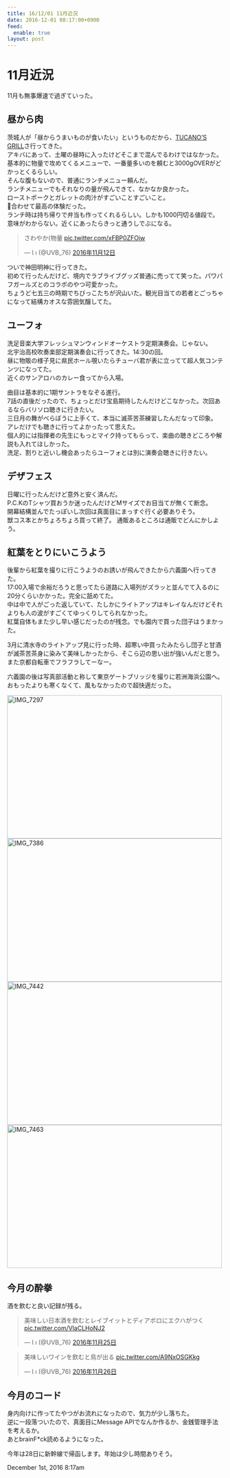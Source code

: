 ```yaml
---
title: 16/12/01 11月近況
date: 2016-12-01 08:17:00+0900
feed:
  enable: true
layout: post
---
```

<h1>11月近況</h1>    <p>11月も無事爆速で過ぎていった。</p>    <h2>昼から肉</h2>    <p>      茨城人が「昼からうまいものが食いたい」というものだから、<a href="http://www.pj-partners.com/tucano/" target="_blank">TUCANO’S GRILL</a>さ行ってきた。<br>      アキバにあって、土曜の昼時に入ったけどそこまで混んでるわけではなかった。<br>      基本的に物量で攻めてくるメニューで、一番量多いのを頼むと3000gOVERがどかっとくるらしい。<br>      そんな腹もないので、普通にランチメニュー頼んだ。<br>      ランチメニューでもそれなりの量が飛んできて、なかなか良かった。<br>      ローストポークとガレットの肉汁がすごいことすごいこと。<br>      🍷合わせて最高の体験だった。<br>      ランチ時は持ち帰りで弁当も作ってくれるらしい。しかも1000円切る値段で。<br>      意味がわからない。近くにあったらきっと通うしでぶになる。    </p>    <blockquote class="twitter-tweet" data-lang="ja">      <p lang="ja" dir="ltr">        さわやか(物量        <a href="https://t.co/xFBP0ZFOiw" target="_blank">pic.twitter.com/xFBP0ZFOiw</a>      </p>      — Ɩ ı (@UVB_76)      <a href="https://twitter.com/UVB_76/status/797285377606176768" target="_blank">2016年11月12日</a>    </blockquote>    <script async src="//platform.twitter.com/widgets.js" charset="utf-8"></script>    <p>      ついで神田明神に行ってきた。<br>      初めて行ったんだけど、境内でラブライブグッズ普通に売ってて笑った。パワパフガールズとのコラボのやつ可愛かった。<br>      ちょうど七五三の時期でちびっこたちが沢山いた。観光目当ての若者とごっちゃになって結構カオスな雰囲気醸してた。    </p>    <h2>ユーフォ</h2>    <p>      洗足音楽大学フレッシュマンウィンドオーケストラ定期演奏会。じゃない。<br>      北宇治高校吹奏楽部定期演奏会に行ってきた。14:30の回。<br>      昼に物販の様子見に県民ホール覗いたらチューバ君が表に立ってて超人気コンテンツになってた。<br>      近くのサンアロハのカレー食ってから入場。    </p>    <p>      曲目は基本的に1期サントラをなぞる進行。<br>      7話の直後だったので、ちょっとだけ宝島期待したんだけどこなかった。次回あるならバリソロ聴きに行きたい。<br>      三日月の舞がべらぼうに上手くて、本当に滅茶苦茶練習したんだなって印象。<br>      アレだけでも聴きに行ってよかったって思えた。<br>      個人的には指揮者の先生にもっとマイク持ってもらって、楽曲の聴きどころや解説も入れてほしかった。<br>      洗足、割りと近いし機会あったらユーフォとは別に演奏会聴きに行きたい。    </p>    <h2>デザフェス</h2>    <p>      日曜に行ったんだけど意外と安く済んだ。<br>      P.C.KのTシャツ買おうか迷ったんだけどMサイズでお目当てが無くて断念。<br>      開幕結構並んでたっぽいし次回は真面目にまっすぐ行く必要ありそう。<br>      獣コス本とかちょろちょろ買って終了。      通販あるところは通販でどんにかしよう。    </p>    <h2>紅葉をとりにいこうよう</h2>    <p>      後輩から紅葉を撮りに行こうようのお誘いが飛んできたから六義園へ行ってきた。<br>      17:00入場で余裕だろうと思ってたら道路に入場列がズラッと並んでて入るのに20分くらいかかった。完全に舐めてた。<br>      中は中で人がごった返していて、たしかにライトアップはキレイなんだけどそれよりも人の波がすごくてゆっくりしてられなかった。<br>      紅葉自体もまた少し早い感じだったのが残念。でも園内で買った団子はうまかった。    </p>    <p>      3月に清水寺のライトアップ見に行った時、超寒い中買ったみたらし団子と甘酒が滅茶苦茶身に染みて美味しかったから、そこら辺の思い出が強いんだと思う。<br>      また京都自転車でフラフラしてーなー。    </p>    <p>      六義園の後は写真部活動と称して東京ゲートブリッジを撮りに若洲海浜公園へ。<br>      おもったよりも寒くなくて、風もなかったので超快適だった。    </p>    <p>      <a data-flickr-embed="true" href="https://www.flickr.com/photos/56290428@N06/30529390613/in/album-72157675669374001/" title="IMG_7297" target="_blank"><img src="https://c6.staticflickr.com/6/5449/30529390613_c4e94b37e1.jpg" width="500" height="333" alt="IMG_7297"></a>      <script async src="//embedr.flickr.com/assets/client-code.js" charset="utf-8"></script>      <a data-flickr-embed="true" href="https://www.flickr.com/photos/56290428@N06/30514529774/in/album-72157675669374001/" title="IMG_7386" target="_blank"><img src="https://c7.staticflickr.com/6/5527/30514529774_bb8c75571a.jpg" width="500" height="333" alt="IMG_7386"></a>      <script async src="//embedr.flickr.com/assets/client-code.js" charset="utf-8"></script>      <a data-flickr-embed="true" href="https://www.flickr.com/photos/56290428@N06/30529383493/in/album-72157675669374001/" title="IMG_7442" target="_blank"><img src="https://c6.staticflickr.com/6/5701/30529383493_dbaa19752b.jpg" width="500" height="333" alt="IMG_7442"></a>      <script async src="//embedr.flickr.com/assets/client-code.js" charset="utf-8"></script>      <a data-flickr-embed="true" href="https://www.flickr.com/photos/56290428@N06/31193026562/in/album-72157675669374001/" title="IMG_7463" target="_blank"><img src="https://c3.staticflickr.com/6/5472/31193026562_27193daf32.jpg" width="500" height="333" alt="IMG_7463"></a>      <script async src="//embedr.flickr.com/assets/client-code.js" charset="utf-8"></script>    </p>    <h2>今月の酔拳</h2>    <p>酒を飲むと良い記録が残る。</p>    <blockquote class="twitter-tweet" data-lang="ja">      <p lang="ja" dir="ltr">        美味しい日本酒を飲むとレイブイットとディアボロにエクハがつく        <a href="https://t.co/VlaCLHoNJ2" target="_blank">pic.twitter.com/VlaCLHoNJ2</a>      </p>      — Ɩ ı (@UVB_76)      <a href="https://twitter.com/UVB_76/status/802134655109451776" target="_blank">2016年11月25日</a>    </blockquote>    <script async src="//platform.twitter.com/widgets.js" charset="utf-8"></script>    <blockquote class="twitter-tweet" data-lang="ja">      <p lang="ja" dir="ltr">        美味しいワインを飲むと鳥が出る        <a href="https://t.co/A9NxOSGKkg" target="_blank">pic.twitter.com/A9NxOSGKkg</a>      </p>      — Ɩ ı (@UVB_76)      <a href="https://twitter.com/UVB_76/status/802415981842690048" target="_blank">2016年11月26日</a>    </blockquote>    <script async src="//platform.twitter.com/widgets.js" charset="utf-8"></script>    <h2>今月のコード</h2>    <p>      身内向けに作ってたやつがお流れになったので、気力が少し落ちた。<br>      逆に一段落ついたので、真面目にMessage      APIでなんか作るか、金銭管理手法を考えるか。<br>      あとbrainF*ck読めるようになった。    </p>    <p>今年は28日に新幹線で帰函します。年始は少し時間ありそう。</p>    <div id="footer">      <span id="timestamp"> December 1st, 2016 8:17am </span>    </div>
